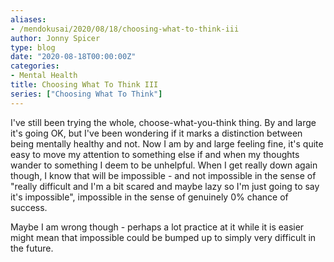```yaml
---
aliases:
- /mendokusai/2020/08/18/choosing-what-to-think-iii
author: Jonny Spicer
type: blog
date: "2020-08-18T00:00:00Z"
categories:
- Mental Health
title: Choosing What To Think III
series: ["Choosing What To Think"]
---
```

I've still been trying the whole, choose-what-you-think thing. By and large it's going OK, but I've been wondering
if it marks a distinction between being mentally healthy and not. Now I am by and large feeling fine, it's quite
easy to move my attention to something else if and when my thoughts wander to something I deem to be unhelpful.
When I get really down again though, I know that will be impossible - and not impossible in the sense of "really
difficult and I'm a bit scared and maybe lazy so I'm just going to say it's impossible", impossible in the sense
of genuinely 0% chance of success.

Maybe I am wrong though - perhaps a lot practice at it while it is easier might mean that impossible could be
bumped up to simply very difficult in the future.
